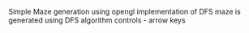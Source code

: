 Simple Maze generation using opengl
implementation of DFS
maze is generated using DFS algorithm
controls - arrow keys

